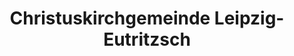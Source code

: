 ---
title: Christuskirchgemeinde Leipzig-Eutritzsch
lang: de
link: http://christuskirche-leipzig-eutritzsch.de
categories: [WordPress, Kundenprojekt]
---